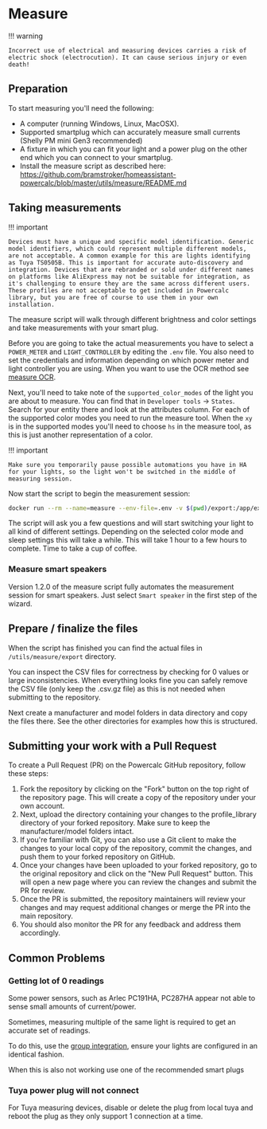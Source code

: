 # Measure

!!! warning

    Incorrect use of electrical and measuring devices carries a risk of electric shock (electrocution). It can cause serious injury or even death!

## Preparation

To start measuring you'll need the following:

- A computer (running Windows, Linux, MacOSX).
- Supported smartplug which can accurately measure small currents (Shelly PM mini Gen3 recommended)
- A fixture in which you can fit your light and a power plug on the other end which you can connect to your smartplug.
- Install the measure script as described here: <https://github.com/bramstroker/homeassistant-powercalc/blob/master/utils/measure/README.md>

## Taking measurements

!!! important

    Devices must have a unique and specific model identification. Generic model identifiers, which could represent multiple different models, are not acceptable. A common example for this are lights identifying as Tuya TS0505B. This is important for accurate auto-discovery and integration. Devices that are rebranded or sold under different names on platforms like AliExpress may not be suitable for integration, as it's challenging to ensure they are the same across different users. These profiles are not acceptable to get included in Powercalc library, but you are free of course to use them in your own installation.

The measure script will walk through different brightness and color settings and take measurements with your smart plug.

Before you are going to take the actual measurements you have to select a `POWER_METER` and `LIGHT_CONTROLLER` by editing the `.env` file. You also need to set the credentials and information depending on which power meter and light controller you are using.
When you want to use the OCR method see [measure OCR](measure-ocr.md).

Next, you'll need to take note of the `supported_color_modes` of the light you are about to measure. You can find that in `Developer tools` -> `States`. Search for your entity there and look at the attributes column. For each of the supported color modes you need to run the measure tool.
When the `xy` is in the supported modes you'll need to choose `hs` in the measure tool, as this is just another representation of a color.

!!! important

    Make sure you temporarily pause possible automations you have in HA for your lights, so the light won't be switched in the middle of measuring session.

Now start the script to begin the measurement session:

```bash
docker run --rm --name=measure --env-file=.env -v $(pwd)/export:/app/export -v $(pwd)/.persistent:/app/.persistent -it bramgerritsen/powercalc-measure:latest
```

The script will ask you a few questions and will start switching your light to all kind of different settings.
Depending on the selected color mode and sleep settings this will take a while. This will take 1 hour to a few hours to complete.
Time to take a cup of coffee.

### Measure smart speakers

Version 1.2.0 of the measure script fully automates the measurement session for smart speakers. Just select `Smart speaker` in the first step of the wizard.

## Prepare / finalize the files

When the script has finished you can find the actual files in `/utils/measure/export` directory.

You can inspect the CSV files for correctness by checking for 0 values or large inconsistencies.
When everything looks fine you can safely remove the CSV file (only keep the .csv.gz file) as this is not needed when submitting to the repository.

Next create a manufacturer and model folders in data directory and copy the files there. See the other directories for examples how this is structured.

## Submitting your work with a Pull Request

To create a Pull Request (PR) on the Powercalc GitHub repository, follow these steps:

1. Fork the repository by clicking on the "Fork" button on the top right of the repository page. This will create a copy of the repository under your own account.
2. Next, upload the directory containing your changes to the profile_library directory of your forked repository. Make sure to keep the manufacturer/model folders intact.
3. If you're familiar with Git, you can also use a Git client to make the changes to your local copy of the repository, commit the changes, and push them to your forked repository on GitHub.
4. Once your changes have been uploaded to your forked repository, go to the original repository and click on the "New Pull Request" button. This will open a new page where you can review the changes and submit the PR for review.
5. Once the PR is submitted, the repository maintainers will review your changes and may request additional changes or merge the PR into the main repository.
6. You should also monitor the PR for any feedback and address them accordingly.

## Common Problems

### Getting lot of 0 readings

Some power sensors, such as Arlec PC191HA, PC287HA appear not able to sense small amounts of current/power.

Sometimes, measuring multiple of the same light is required to get an accurate set of readings.

To do this, use the [group integration](https://www.home-assistant.io/integrations/group/), ensure your lights are configured in an identical fashion.

When this is also not working use one of the recommended smart plugs

### Tuya power plug will not connect

For Tuya measuring devices, disable or delete the plug from local tuya and reboot the plug as they only support 1 connection at a time.
